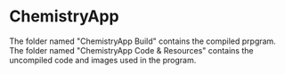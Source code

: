 ChemistryApp
============
The folder named "ChemistryApp Build" contains the compiled prpgram.
The folder named "ChemistryApp Code & Resources" contains the uncompiled code and images used in the program.
